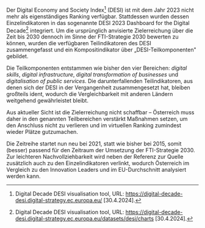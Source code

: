 Der Digital Economy and Society Index[^1] (DESI) ist mit dem Jahr 2023
nicht mehr als eigenständiges Ranking verfügbar. Stattdessen wurden
dessen Einzelindikatoren in das sogenannte DESI 2023 Dashboard for the
Digital Decade[^2] integriert. Um die ursprünglich anvisierte
Zielerreichung über die Zeit bis 2030 dennoch im Sinne der FTI-Strategie
2030 bewerten zu können, wurden die verfügbaren Teilindikatoren des DESI
zusammengefasst und ein Kompositindikator über „DESI-Teilkomponenten"
gebildet.

Die Teilkomponenten entstammen wie bisher den vier Bereichen: *digital
skills*, *digital infrastructure*, *digital transformation of
businesses* und *digitalisation of public services*. Die
darunterfallenden Teilindikatoren, aus denen sich der DESI in der
Vergangenheit zusammengesetzt hat, bleiben großteils ident, wodurch die
Vergleichbarkeit mit anderen Ländern weitgehend gewährleistet bleibt.

Aus aktueller Sicht ist die Zielerreichung nicht schaffbar – Österreich
muss daher in den genannten Teilbereichen verstärkt Maßnahmen setzen,
um den Anschluss nicht zu verlieren und im virtuellen Ranking zumindest
wieder Plätze gutzumachen.

Die Zeitreihe startet nun neu bei 2021, statt wie bisher bei 2015, somit
(besser) passend für den Zeitraum der Umsetzung der FTI-Strategie 2030.
Zur leichteren Nachvollziehbarkeit wird neben der Referenz zur Quelle
zusätzlich auch zu den Einzelindikatoren verlinkt, wodurch Österreich im
Vergleich zu den Innovation Leaders und im EU-Durchschnitt analysiert
werden kann.

[^1]: Digital Decade DESI visualisation tool,
    URL: <https://digital-decade-desi.digital-strategy.ec.europa.eu/>
    \[30.4.2024\].

[^2]: Digital Decade DESI visualisation tool,
    URL: <https://digital-decade-desi.digital-strategy.ec.europa.eu/datasets/desi/charts>
    \[30.4.2024\].
